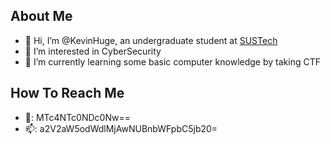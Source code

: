 ## About Me
- 👋 Hi, I’m @KevinHuge, an undergraduate student at [SUSTech](https://www.sustech.edu.cn)
- 👀 I’m interested in CyberSecurity
- 🌱 I’m currently learning some basic computer knowledge by taking CTF


## How To Reach Me
- 🐧: MTc4NTc0NDc0Nw==
- 📫: a2V2aW5odWdlMjAwNUBnbWFpbC5jb20=

<!---
KevinHuge/KevinHuge is a ✨ special ✨ repository because its `README.md` (this file) appears on your GitHub profile.
You can click the Preview link to take a look at your changes.
--->
